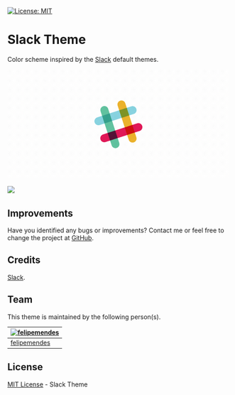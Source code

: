 [![License: MIT](https://img.shields.io/badge/License-MIT-yellow.svg)](https://opensource.org/licenses/MIT)

# Slack Theme

Color scheme inspired by the [Slack](https://slack.com) default themes.

<img width="500" alt="Slack is Awesome by Nick Staab" src="./assets/new-logo.gif">

![](https://raw.githubusercontent.com/slack-theme/visual-studio-code/master/assets/screenshot.png)

## Improvements

Have you identified any bugs or improvements? Contact me or feel free to change the project at [GitHub](https://github.com/felipemendes/slack-theme).

## Credits

[Slack](https://github.com/slackhq).

## Team

This theme is maintained by the following person(s).


[![felipemendes](https://avatars2.githubusercontent.com/u/3712089?s=100&v=4)](https://github.com/felipemendes) |
--- |
[felipemendes](https://github.com/felipemendes) |


## License

[MIT License](./License) - Slack Theme
